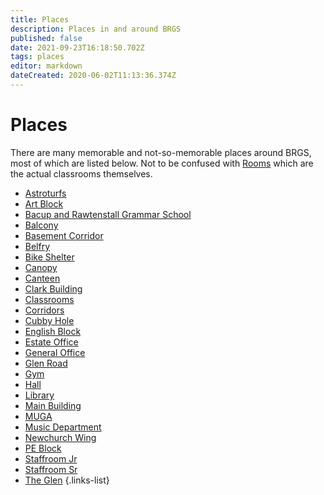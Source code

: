 ```yaml
---
title: Places
description: Places in and around BRGS
published: false
date: 2021-09-23T16:18:50.702Z
tags: places
editor: markdown
dateCreated: 2020-06-02T11:13:36.374Z
---
```


# Places

There are many memorable and not-so-memorable places around BRGS, most of which are listed below. 
Not to be confused with [Rooms](/groups/rooms) which are the actual classrooms themselves.

- [Astroturfs](/groups/places/astroturfs)
- [Art Block](/groups/places/art-block)
- [Bacup and Rawtenstall Grammar School](/groups/places/brgs)
- [Balcony](/groups/places/balcony)
- [Basement Corridor](/groups/places/basement-corridor)
- [Belfry](/groups/places/belfry)
- [Bike Shelter](/groups/places/bike-shelter)
- [Canopy](/groups/places/planopy)
- [Canteen](/groups/places/canteen)
- [Clark Building](/groups/places/clark-building)
- [Classrooms](/groups/places/classrooms)
- [Corridors](/groups/places/corridors)
- [Cubby Hole](/groups/places/cubby-hole)
- [English Block](/groups/places/english-block)
- [Estate Office](/groups/places/estate-office)
- [General Office](/groups/rooms/other/17)
- [Glen Road](/groups/places/glen-road)
- [Gym](/groups/places/gym)
- [Hall](/groups/places/hall)
- [Library](/groups/places/library)
- [Main Building](/groups/places/main-building)
- [MUGA](/groups/places/muga)
- [Music Department](/groups/places/music-department)
- [Newchurch Wing](/groups/places/newchurch-wing)
- [PE Block](/groups/places/pe-block)
- [Staffroom Jr](/groups/places/small-staffroom)
- [Staffroom Sr](/groups/places/large-staffroom)
- [The Glen](/groups/places/the-glen)
{.links-list}
